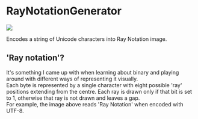 # RayNotationGenerator
<img src="https://i.imgur.com/p5PTYlV.png"></img>

Encodes a string of Unicode characters into Ray Notation image.

## 'Ray notation'?
It's something I came up with when learning about binary and playing around with different ways of representing it visually.  
Each byte is represented by a single character with eight possible 'ray' positions extending from the centre. Each ray is drawn only if that bit is set to 1, otherwise that ray is not drawn and leaves a gap.  
For example, the image above reads 'Ray Notation' when encoded with UTF-8.
